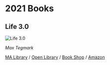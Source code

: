# 2021 Books

## Life 3.0
![Life 3.0]("https://covers.openlibrary.org/b/isbn/9781101946596-S.jpg")

*Max Tegmark*

[MA Library](https://library.minlib.net/search/i=9781101946596) / [Open Library](http://openlibrary.org/isbn/9781101946596) / [Book Shop](https://bookshop.org/books/life-3-0-being-human-in-the-age-of-artificial-intelligence/9781101970317) / [Amazon](https://smile.amazon.com/Life-3-0-Being-Artificial-Intelligence/dp/1101970316)

